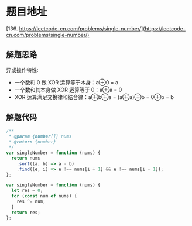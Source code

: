 # 题目地址

[136. https://leetcode-cn.com/problems/single-number/](https://leetcode-cn.com/problems/single-number/)

## 解题思路

异或操作特性:

- 一个数和 0 做 XOR 运算等于本身：a⊕0 = a
- 一个数和其本身做 XOR 运算等于 0：a⊕a = 0
- XOR 运算满足交换律和结合律：a⊕b⊕a = (a⊕a)⊕b = 0⊕b = b

## 解题代码

```js
/**
 * @param {number[]} nums
 * @return {number}
 */
var singleNumber = function (nums) {
  return nums
    .sort((a, b) => a - b)
    .find((e, i) => e !== nums[i + 1] && e !== nums[i - 1]);
};

var singleNumber = function (nums) {
  let res = 0;
  for (const num of nums) {
    res ^= num;
  }
  return res;
};
```
